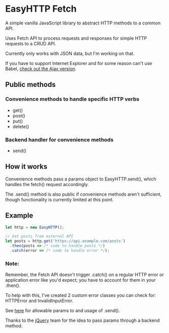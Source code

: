 # EasyHTTP Fetch

A simple vanilla JavaScript library to abstract HTTP methods to a common API.

Uses Fetch API to process requests and responses for simple HTTP requests to a CRUD API.

Currently only works with JSON data, but I'm working on that.

If you have to support Internet Explorer and for some reason can't use Babel, [check out the Ajax version](https://github.com/jasonsbarr/easy-http-ajax).

## Public methods

### Convenience methods to handle specific HTTP verbs
- get()
- post()
- put()
- delete()

### Backend handler for convenience methods
- send()

## How it works
Convenience methods pass a params object to EasyHTTP.send(), which handles the fetch() request accordingly.

The .send() method is also public if convenience methods aren't sufficient, though functionality is currently limited at this point.

## Example

```js
let http = new EasyHTTP();

// Get posts from external API
let posts = http.get('https://api.example.com/posts')
  .then(posts => /* code to handle posts */)
  .catch(error => /* code to handle error */);
```

### Note:

Remember, the Fetch API doesn't trigger .catch() on a regular HTTP error or application error like you'd expect; you have to account for them in your .then().

To help with this, I've created 2 custom error classes you can check for: HTTPError and InvalidInputError.

See [here](https://github.com/jasonsbarr/easy-http-fetch/blob/1807605e0b7d7855ad108ba8fc206c69efae596c/src/easyhttp.js#L128-L137) for allowable params to and usage of .send().

Thanks to the [jQuery](https://jquery.com) team for the idea to pass params through a backend method.
